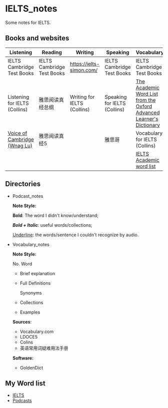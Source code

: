 # IELTS_notes

Some notes for IELTS.

## Books and websites


| Listening                                | Reading                    | Writing                     | Speaking                     | Vocabulary                               | Resources                                |
| ---------------------------------------- | -------------------------- | --------------------------- | ---------------------------- | ---------------------------------------- | ---------------------------------------- |
| IELTS Cambridge Test Books               | IELTS Cambridge Test Books | https://ielts-simon.com/    | IELTS Cambridge Test Books   | IELTS Cambridge Test Books               | https://www.jimuenglish.com/ (listening podcast online) |
| Listening for IELTS (Collins)            | 雅思阅读真经总纲                   | Writing for IELTS (Collins) | Speaking for IELTS (Collins) | [The Academic Word List from the Oxford Advanced Learner's Dictionary](https://www.oxfordlearnersdictionaries.com/us/wordlist/english/academic/) | BBC 6 minute learning English, BBC NEWs  |
| [Voice of Cambridge (Wnag Lu)](http://blog.sina.com.cn/s/blog_4ae7ca990102wqab.html) | 雅思阅读真经5                    |                             | 雅思哥                          | Vocabulary for IELTS (Collins)           | The Economist                            |
|                                          |                            |                             |                              | [IELTS Academic word list](https://ielts-up.com/writing/ielts-academic-wordlist.html) |                                          |

## Directories

- Podcast_notes

  **Note Style:**

  **Bold**: The word I didn't know/understand;

  ***Bold + Italic***: useful words/collections;

  <ins>Underline</ins>: the words/sentence I couldn't recognize by audio.

- Vocabulary_notes

  **Note Style:**

  No. Word

  - Brief explanation

  - Full Definitions

    Synonyms

  - Collections

  - Examples

  **Sources**:

  - Vocabulary.com
  - LDOCE5
  - Colins
  - 英语常用词疑难用法手册

  **Software:**

  - GoldenDict

## My Word list

- [IELTS](https://www.vocabulary.com/lists/6038065)
- [Podcasts](https://www.vocabulary.com/lists/6038063)